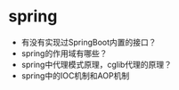 # spring
- 有没有实现过SpringBoot内置的接口？
- spring的作用域有哪些？
- spring中代理模式原理，cglib代理的原理？
- spring中的IOC机制和AOP机制
